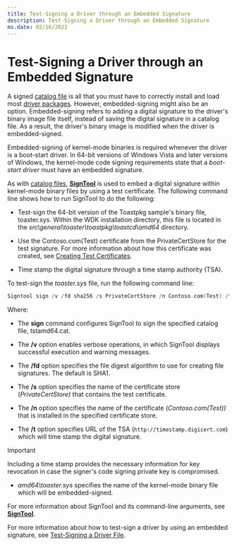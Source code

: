 ```yaml
---
title: Test-Signing a Driver through an Embedded Signature
description: Test-Signing a Driver through an Embedded Signature
ms.date: 02/16/2022
---
```


# Test-Signing a Driver through an Embedded Signature

A signed [catalog file](catalog-files.md) is all that you must have to correctly install and load most [driver packages](driver-packages.md). However, embedded-signing might also be an option. Embedded-signing refers to adding a digital signature to the driver's binary image file itself, instead of saving the digital signature in a catalog file. As a result, the driver's binary image is modified when the driver is embedded-signed.

Embedded-signing of kernel-mode binaries is required whenever the driver is a boot-start driver. In 64-bit versions of Windows Vista and later versions of Windows, the kernel-mode code signing requirements state that a *boot-start driver* must have an embedded signature.

As with [catalog files](catalog-files.md), [**SignTool**](../devtest/signtool.md) is used to embed a digital signature within kernel-mode binary files by using a test certificate. The following command line shows how to run SignTool to do the following:

- Test-sign the 64-bit version of the Toastpkg sample's binary file, toaster.sys. Within the WDK installation directory, this file is located in the *src\\general\\toaster\\toastpkg\\toastcd\\amd64* directory.

- Use the Contoso.com(Test) certificate from the PrivateCertStore for the test signature. For more information about how this certificate was created, see [Creating Test Certificates](creating-test-certificates.md).

- Time stamp the digital signature through a time stamp authority (TSA).

To test-sign the *toaster.sys* file, run the following command line:

```cpp
Signtool sign /v /fd sha256 /s PrivateCertStore /n Contoso.com(Test) /t http://timestamp.digicert.com amd64\toaster.sys
```

Where:

- The **sign** command configures SignTool to sign the specified catalog file, tstamd64.cat.

- The **/v** option enables verbose operations, in which SignTool displays successful execution and warning messages.

- The **/fd** option specifies the file digest algorithm to use for creating file signatures. The default is SHA1.

- The **/s** option specifies the name of the certificate store (*PrivateCertStore)* that contains the test certificate.

- The **/n** option specifies the name of the certificate (*Contoso.com(Test))* that is installed in the specified certificate store.

- The **/t** option specifies URL of the TSA (`http://timestamp.digicert.com`) which will time stamp the digital signature.

>[!IMPORTANT]
>Including a time stamp provides the necessary information for key revocation in case the signer's code signing private key is compromised.

- *amd64\\toaster.sys* specifies the name of the kernel-mode binary file which will be embedded-signed.

For more information about SignTool and its command-line arguments, see [**SignTool**](../devtest/signtool.md).

For more information about how to test-sign a driver by using an embedded signature, see [Test-Signing a Driver File](test-signing-a-driver-file.md).
